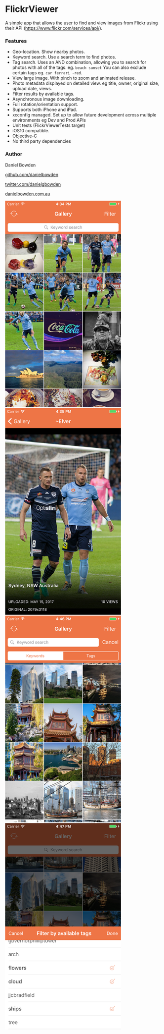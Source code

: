 FlickrViewer
==============

A simple app that allows the user to find and view images from Flickr using their API (https://www.flickr.com/services/api/).

### Features
* Geo-location. Show nearby photos.
* Keyword search. Use a search term to find photos.
* Tag search. Uses an AND combination, allowing you to search for photos with all of the tags. eg. `beach sunset` You can also exclude certain tags eg. `car ferrari -red`.
* View large image. With pinch to zoom and animated release.
* Photo metadata displayed on detailed view. eg title, owner, original size, upload date, views.
* Filter results by available tags.
* Asynchronous image downloading.
* Full rotation/orientation support.
* Supports both iPhone and iPad.
* xcconfig managed. Set up to allow future development across multiple environments eg Dev and Prod APIs
* Unit tests (FlickrViewerTests target)
* iOS10 compatible.
* Objective-C
* No third party dependencies

### Author

Daniel Bowden

[github.com/danielbowden](https://github.com/danielbowden)

[twitter.com/danielgbowden](https://twitter.com/danielgbowden)

[danielbowden.com.au](https://danielbowden.com.au)

[![Screenshot](/Screenshots/Screen1.png?raw=true)](/Example/Screen1.png?raw=true)
[![Screenshot](/Screenshots/Screen2.png?raw=true)](/Example/Screen2.png?raw=true)
[![Screenshot](/Screenshots/Screen3.png?raw=true)](/Example/Screen3.png?raw=true)
[![Screenshot](/Screenshots/Screen4.png?raw=true)](/Example/Screen4.png?raw=true)
